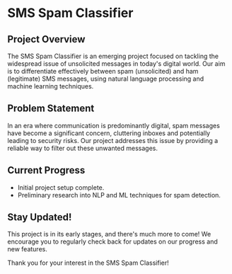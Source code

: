 # SMS Spam Classifier

## Project Overview
The SMS Spam Classifier is an emerging project focused on tackling the widespread issue of unsolicited messages in today's digital world. Our aim is to differentiate effectively between spam (unsolicited) and ham (legitimate) SMS messages, using natural language processing and machine learning techniques.

## Problem Statement
In an era where communication is predominantly digital, spam messages have become a significant concern, cluttering inboxes and potentially leading to security risks. Our project addresses this issue by providing a reliable way to filter out these unwanted messages.

## Current Progress
- Initial project setup complete.
- Preliminary research into NLP and ML techniques for spam detection.

## Stay Updated!
This project is in its early stages, and there's much more to come! We encourage you to regularly check back for updates on our progress and new features.

Thank you for your interest in the SMS Spam Classifier!


